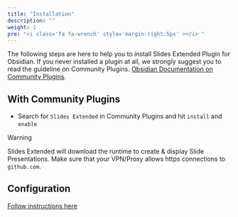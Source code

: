 ```yaml
---
title: "Installation"
description: ""
weight: 1
pre: "<i class='fa fa-wrench' style='margin-right:5px' ></i> "
---
```


The following steps are here to help you to install Slides Extended Plugin for Obsidian. If you never installed a plugin at all, we strongly suggest you to read the guideline on Community Plugins. [Obsidian Documentation on Community Plugins](https://help.obsidian.md/Extending+Obsidian/Community+plugins).

<!--more-->

## With Community Plugins

* Search for `Slides Extended` in Community Plugins and hit `install` and `enable`

> [!WARNING]
> Slides Extended will download the runtime to create & display Slide Presentations. 
> Make sure that your VPN/Proxy allows https connections to `github.com`.

## Configuration

[Follow instructions here](./settings.md)
